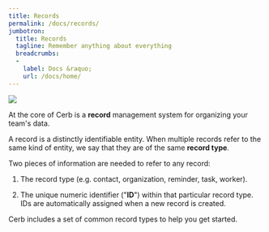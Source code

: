 ```yaml
---
title: Records
permalink: /docs/records/
jumbotron:
  title: Records
  tagline: Remember anything about everything
  breadcrumbs:
  -
    label: Docs &raquo;
    url: /docs/home/
---
```


<div class="cerb-screenshot">
<img src="/assets/images/guides/records/custom-records/custom-records.png" class="screenshot">
</div>

At the core of Cerb is a **record** management system for organizing your team's data.

A record is a distinctly identifiable entity. When multiple records refer to the same kind of entity, we say that they are of the same **record type**.

Two pieces of information are needed to refer to any record:

1. The record type (e.g. contact, organization, reminder, task, worker).

1. The unique numeric identifier ("**ID**") within that particular record type. IDs are automatically assigned when a new record is created.

Cerb includes a set of common record types to help you get started.